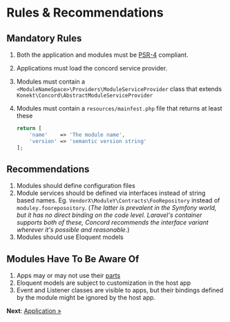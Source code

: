 # Rules & Recommendations

## Mandatory Rules

1. Both the application and modules must be [PSR-4](https://laravel.com/docs/5.4/releases#laravel-5.0) compliant.
2. Applications must load the concord service provider.
3. Modules must contain a `<ModuleNameSpace>\Providers\ModuleServiceProvider` class that extends `Konekt\Concord\AbstractModuleServiceProvider`
4. Modules must contain a `resources/mainfest.php` file that returns at least these

    ```php
    return [
        'name'    => 'The module name',
        'version' => 'semantic version string'
    ];
    ```

## Recommendations

1. Modules should define configuration files
2. Module services should be defined via interfaces instead of string based names. Eg. `VendorX\ModuleY\Contracts\FooRepository` instead of `moduley.fooreposoitory`. (_The latter is prevalent in the Symfony world, but it has no direct binding on the code level. Laravel's container supports both of these, Concord recommends the interface variant wherever it's possible and reasonable._)
3. Modules should use Eloquent models

## Modules Have To Be Aware Of

1. Apps may or may not use their [parts](parts.md)
2. Eloquent models are subject to customization in the host app
3. Event and Listener classes are visible to apps, but their bindings defined by the module might be ignored by the host app.

**Next**: [Application &raquo;](application.md)